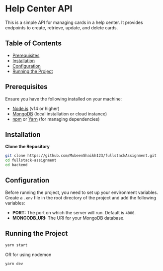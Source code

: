 # Help Center API

This is a simple API for managing cards in a help center. It provides endpoints to create, retrieve, update, and delete cards.

## Table of Contents

- [Prerequisites](#prerequisites)
- [Installation](#installation)
- [Configuration](#configuration)
- [Running the Project](#running-the-project)

## Prerequisites

Ensure you have the following installed on your machine:

- [Node.js](https://nodejs.org/) (v14 or higher)
- [MongoDB](https://www.mongodb.com/) (local installation or cloud instance)
- [npm](https://www.npmjs.com/) or [Yarn](https://yarnpkg.com/) (for managing dependencies)

## Installation

**Clone the Repository**

   ```bash
   git clone https://github.com/MubeenShaikh123/fullstackAssignment.git
   cd fullstack-assignment
   cd backend
   ```

## Configuration

Before running the project, you need to set up your environment variables. 
Create a `.env` file in the root directory of the project and add the following variables:

- **PORT:** The port on which the server will run. Default is `4000`.
- **MONGODB_URI:** The URI for your MongoDB database. 

## Running the Project

```bash
yarn start
```
OR for using nodemon
```bash
yarn dev
```

